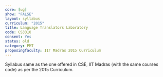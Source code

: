 ```yaml
---
core: [ug]
show: "FALSE"
layout: syllabus
curriculum: "2015"
title: Language Translators Laboratory
code: CS3310
consent: Yes
status: old
category: PMT
proposingfaculty: IIT Madras 2015 Curriculum
---
```

Syllabus same as the one offered in CSE, IIT Madras (with the same courses code) as per the 2015 Curriculum.
